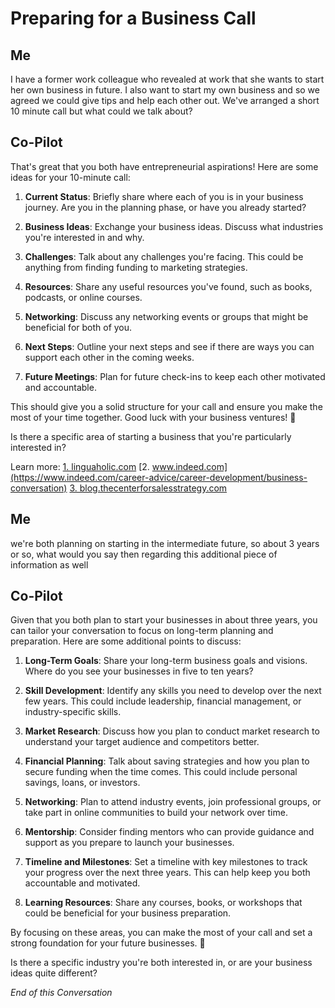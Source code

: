 # Preparing for a Business Call  

## Me
I have a former work colleague who revealed at work that she wants to start her own business in future. I also want to start my own business and so we agreed we could give tips and help each other out. We've arranged a short 10 minute call but what could we talk about?  

## Co-Pilot
[1]: https://linguaholic.com/linguablog/best-conversation-starters-for-business/ ""
[2]: https://www.indeed.com/career-advice/career-development/business-conversation ""
[3]: https://blog.thecenterforsalesstrategy.com/the-proper-way-to-start-a-business-conversation ""

That's great that you both have entrepreneurial aspirations! Here are some ideas for your 10-minute call:

1. **Current Status**: Briefly share where each of you is in your business journey. Are you in the planning phase, or have you already started?

2. **Business Ideas**: Exchange your business ideas. Discuss what industries you're interested in and why.

3. **Challenges**: Talk about any challenges you're facing. This could be anything from finding funding to marketing strategies.

4. **Resources**: Share any useful resources you've found, such as books, podcasts, or online courses.

5. **Networking**: Discuss any networking events or groups that might be beneficial for both of you.

6. **Next Steps**: Outline your next steps and see if there are ways you can support each other in the coming weeks.

7. **Future Meetings**: Plan for future check-ins to keep each other motivated and accountable.

This should give you a solid structure for your call and ensure you make the most of your time together. Good luck with your business ventures! 🚀

Is there a specific area of starting a business that you're particularly interested in?

Learn more: [1. linguaholic.com](https://linguaholic.com/linguablog/best-conversation-starters-for-business/) 
[2. www.indeed.com](https://www.indeed.com/career-advice/career-development/business-conversation) 
[3. blog.thecenterforsalesstrategy.com](https://blog.thecenterforsalesstrategy.com/the-proper-way-to-start-a-business-conversation)  

## Me
we're both planning on starting in the intermediate future, so about 3 years or so, what would you say then regarding this additional piece of information as well  

## Co-Pilot
Given that you both plan to start your businesses in about three years, you can tailor your conversation to focus on long-term planning and preparation. Here are some additional points to discuss:

1. **Long-Term Goals**: Share your long-term business goals and visions. Where do you see your businesses in five to ten years?

2. **Skill Development**: Identify any skills you need to develop over the next few years. This could include leadership, financial management, or industry-specific skills.

3. **Market Research**: Discuss how you plan to conduct market research to understand your target audience and competitors better.

4. **Financial Planning**: Talk about saving strategies and how you plan to secure funding when the time comes. This could include personal savings, loans, or investors.

5. **Networking**: Plan to attend industry events, join professional groups, or take part in online communities to build your network over time.

6. **Mentorship**: Consider finding mentors who can provide guidance and support as you prepare to launch your businesses.

7. **Timeline and Milestones**: Set a timeline with key milestones to track your progress over the next three years. This can help keep you both accountable and motivated.

8. **Learning Resources**: Share any courses, books, or workshops that could be beneficial for your business preparation.

By focusing on these areas, you can make the most of your call and set a strong foundation for your future businesses. 🌟

Is there a specific industry you're both interested in, or are your business ideas quite different?  

*End of this Conversation*
